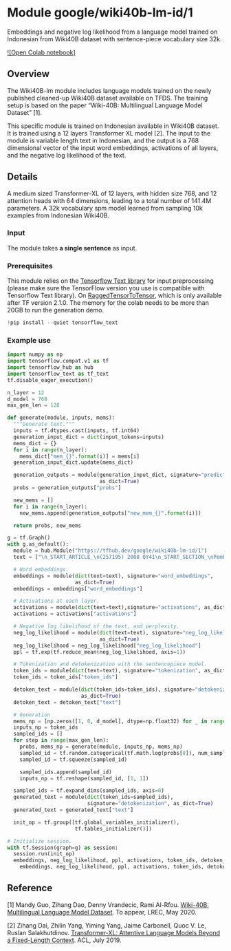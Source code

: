 # Module google/wiki40b-lm-id/1
Embeddings and negative log likelihood from a language model
trained on Indonesian from Wiki40B dataset with sentence-piece
vocabulary size 32k.

<!-- module-type: text-language-model -->
<!-- asset-path: legacy -->
<!-- fine-tunable: false -->
<!-- format: hub -->
<!-- language: id -->
<!-- network-architecture: Transformer XL -->
<!-- dataset: Wiki40B -->

[![Open Colab notebook]](https://colab.research.google.com/github/tensorflow/hub/blob/master/examples/colab/wiki40b_lm.ipynb)

## Overview

The Wiki40B-lm module includes language models trained on the newly published
cleaned-up Wiki40B dataset available on TFDS. The training setup is based on the
paper “Wiki-40B: Multilingual Language Model Dataset” [1].

This specific module is trained on Indonesian available in Wiki40B dataset.
It is trained using a 12 layers Transformer XL model [2]. The input to the
module is variable length text in Indonesian, and the output is a 768
dimensional vector of the input word embeddings, activations of all layers, and
the negative log likelihood of the text.

## Details

A medium sized Transformer-XL of 12 layers, with hidden size 768, and 12
attention heads with 64 dimensions, leading to a total number of 141.4M
parameters. A 32k vocabulary spm model learned from sampling 10k examples from
Indonesian Wiki40B.

### Input

The module takes **a single sentence** as input.

### Prerequisites

This module relies on the
[Tensorflow Text library](https://github.com/tensorflow/text) for input
preprocessing (please make sure the TensorFlow version you use is compatible
with Tensorflow Text library). On
[RaggedTensorToTensor](https://www.tensorflow.org/api_docs/python/tf/raw_ops/RaggedTensorToTensor),
which is only available after TF version 2.1.0.
The memory for the colab needs to be more than 20GB to run the generation demo.

```python
!pip install --quiet tensorflow_text
```

### Example use

```python
import numpy as np
import tensorflow.compat.v1 as tf
import tensorflow_hub as hub
import tensorflow_text as tf_text
tf.disable_eager_execution()

n_layer = 12
d_model = 768
max_gen_len = 128

def generate(module, inputs, mems):
  """Generate text."""
  inputs = tf.dtypes.cast(inputs, tf.int64)
  generation_input_dict = dict(input_tokens=inputs)
  mems_dict = {}
  for i in range(n_layer):
    mems_dict["mem_{}".format(i)] = mems[i]
  generation_input_dict.update(mems_dict)

  generation_outputs = module(generation_input_dict, signature="prediction",
                              as_dict=True)
  probs = generation_outputs["probs"]

  new_mems = []
  for i in range(n_layer):
    new_mems.append(generation_outputs["new_mem_{}".format(i)])

  return probs, new_mems

g = tf.Graph()
with g.as_default():
  module = hub.Module("https://tfhub.dev/google/wiki40b-lm-id/1")
  text = ["\n_START_ARTICLE_\n(257195) 2008 QY41\n_START_SECTION_\nPembentukan\n_START_PARAGRAPH_\nSeperti asteroid secara keseluruhan, asteroid ini terbentuk dari nebula matahari primordial sebagai pecahan planetisimal, sesuatu di"]

  # Word embeddings.
  embeddings = module(dict(text=text), signature="word_embeddings",
                      as_dict=True)
  embeddings = embeddings["word_embeddings"]

  # Activations at each layer.
  activations = module(dict(text=text),signature="activations", as_dict=True)
  activations = activations["activations"]

  # Negative log likelihood of the text, and perplexity.
  neg_log_likelihood = module(dict(text=text), signature="neg_log_likelihood",
                              as_dict=True)
  neg_log_likelihood = neg_log_likelihood["neg_log_likelihood"]
  ppl = tf.exp(tf.reduce_mean(neg_log_likelihood, axis=1))

  # Tokenization and detokenization with the sentencepiece model.
  token_ids = module(dict(text=text), signature="tokenization", as_dict=True)
  token_ids = token_ids["token_ids"]

  detoken_text = module(dict(token_ids=token_ids), signature="detokenization",
                        as_dict=True)
  detoken_text = detoken_text["text"]

  # Generation
  mems_np = [np.zeros([1, 0, d_model], dtype=np.float32) for _ in range(n_layer)]
  inputs_np = token_ids
  sampled_ids = []
  for step in range(max_gen_len):
    probs, mems_np = generate(module, inputs_np, mems_np)
    sampled_id = tf.random.categorical(tf.math.log(probs[0]), num_samples=1, dtype=tf.int32)
    sampled_id = tf.squeeze(sampled_id)

    sampled_ids.append(sampled_id)
    inputs_np = tf.reshape(sampled_id, [1, 1])

  sampled_ids = tf.expand_dims(sampled_ids, axis=0)
  generated_text = module(dict(token_ids=sampled_ids),
                          signature="detokenization", as_dict=True)
  generated_text = generated_text["text"]

  init_op = tf.group([tf.global_variables_initializer(),
                      tf.tables_initializer()])

# Initialize session.
with tf.Session(graph=g) as session:
  session.run(init_op)
  embeddings, neg_log_likelihood, ppl, activations, token_ids, detoken_text, generated_text = session.run([
    embeddings, neg_log_likelihood, ppl, activations, token_ids, detoken_text, generated_text])
```

## Reference

[1] Mandy Guo, Zihang Dao, Denny Vrandecic, Rami Al-Rfou.
[Wiki-40B: Multilingual Language Model Dataset](https://research.google/pubs/pub49029/).
To appear, LREC, May 2020.

[2] Zihang Dai, Zhilin Yang, Yiming Yang, Jaime Carbonell, Quoc V. Le, Ruslan
Salakhutdinov.
[Transformer-XL: Attentive Language Models Beyond a Fixed-Length Context](https://arxiv.org/abs/1901.02860).
ACL, July 2019.

